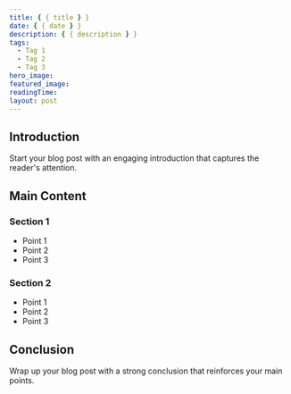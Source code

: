 ```yaml
---
title: { { title } }
date: { { date } }
description: { { description } }
tags:
  - Tag 1
  - Tag 2
  - Tag 3
hero_image:
featured_image:
readingTime:
layout: post
---
```


## Introduction

Start your blog post with an engaging introduction that captures the reader's attention.

## Main Content

### Section 1

- Point 1
- Point 2
- Point 3

### Section 2

- Point 1
- Point 2
- Point 3

## Conclusion

Wrap up your blog post with a strong conclusion that reinforces your main points.
